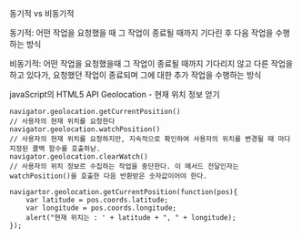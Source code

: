 동기적 vs 비동기적



동기적: 어떤 작업을 요청했을 때 그 작업이 종료될 때까지 기다린 후 다음 작업을 수행하는 방식



비동기적: 어떤 작업을 요청했을때 그 작업이 종료될 때까지 기다리지 않고 다른 작업을 하고 있다가, 요청했던 작업이 종료되며 그에 대한 추가 작업을 수행하는 방식





javaScript의 HTML5 API Geolocation - 현재 위치 정보 얻기



```
navigator.geolocation.getCurrentPosition()
// 사용자의 현재 위치를 요청한다
navigator.geolocation.watchPosition()
// 사용자의 현재 위치를 요청하지만, 지속적으로 확인하여 사용자의 위치를 변경될 때 마다 지정된 콜백 함수를 호출하낟.
navigator.geolocation.clearWatch()
// 사용자의 위치 정보르 수집하는 작업을 중단한다. 이 메서드 전달인자는 watchPosition()을 호출한 다음 반환받은 숫자값이어야 한다. 
```



```
navigartor.geolocation.getCurrentPosition(function(pos){
	var latitude = pos.coords.latitude;
	var longitude = pos.coords.longitude;
	alert("현재 위치는 : ' + latitude + ", " + longitude);
});
```

